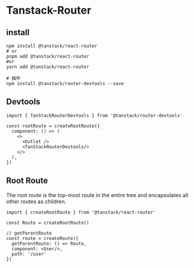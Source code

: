 # Tanstack-Router

## install

```shell
npm install @tanstack/react-router
# or
pnpm add @tanstack/react-router
#or
yarn add @tanstack/react-router

# 插件
npm install @tanstack/router-devtools --save
```

## Devtools

```tsx
import { TanStackRouterDevtools } from '@tanstack/router-devtools'

const rootRoute = createRootRoute({
  component: () => (
    <>
      <Outlet />
      <TanStackRouterDevtools/>
    </>
  ),
})
```

## Root Route

  The root route is the top-most route in the entire tree and encapsulates all other routes as children.

```tsx
import { createRootRoute } from '@tanstack/react-router'

const Route = createRootRoute()

// getParentRoute
const route = createRoute({
  getParentRoute: () => Route,
  component: <User/>,
  path: '/user'
})
```

## 